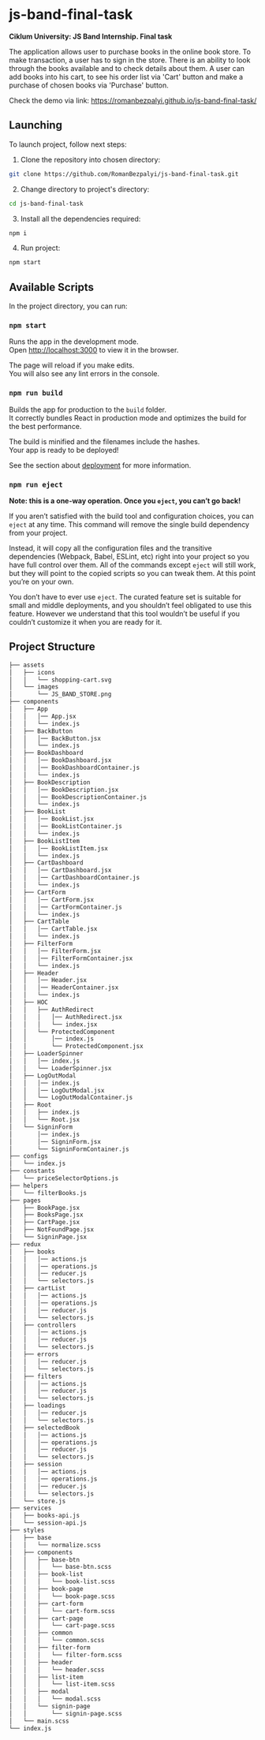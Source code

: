 # js-band-final-task

**Ciklum University: JS Band Internship. Final task**

The application allows user to purchase books in the online book store. To make
transaction, a user has to sign in the store. There is an ability to look
through the books available and to check details about them. A user can add
books into his cart, to see his order list via 'Cart' button and make a purchase
of chosen books via 'Purchase' button.

Check the demo via link: https://romanbezpalyi.github.io/js-band-final-task/

## Launching

To launch project, follow next steps:

1. Clone the repository into chosen directory:

```bash
git clone https://github.com/RomanBezpalyi/js-band-final-task.git
```

2. Change directory to project's directory:

```bash
cd js-band-final-task
```

3. Install all the dependencies required:

```bash
npm i
```

4. Run project:

```bash
npm start
```

## Available Scripts

In the project directory, you can run:

### `npm start`

Runs the app in the development mode.<br /> Open
[http://localhost:3000](http://localhost:3000) to view it in the browser.

The page will reload if you make edits.<br /> You will also see any lint errors
in the console.

### `npm run build`

Builds the app for production to the `build` folder.<br /> It correctly bundles
React in production mode and optimizes the build for the best performance.

The build is minified and the filenames include the hashes.<br /> Your app is
ready to be deployed!

See the section about
[deployment](https://facebook.github.io/create-react-app/docs/deployment) for
more information.

### `npm run eject`

**Note: this is a one-way operation. Once you `eject`, you can’t go back!**

If you aren’t satisfied with the build tool and configuration choices, you can
`eject` at any time. This command will remove the single build dependency from
your project.

Instead, it will copy all the configuration files and the transitive
dependencies (Webpack, Babel, ESLint, etc) right into your project so you have
full control over them. All of the commands except `eject` will still work, but
they will point to the copied scripts so you can tweak them. At this point
you’re on your own.

You don’t have to ever use `eject`. The curated feature set is suitable for
small and middle deployments, and you shouldn’t feel obligated to use this
feature. However we understand that this tool wouldn’t be useful if you couldn’t
customize it when you are ready for it.

## Project Structure

```bash
├── assets
│   ├── icons
│   │   └── shopping-cart.svg
│   └── images
│       └── JS_BAND_STORE.png
├── components
│   ├── App
│   │   │── App.jsx
│   │   └── index.js
│   ├── BackButton
│   │   │── BackButton.jsx
│   │   └── index.js
│   ├── BookDashboard
│   │   │── BookDashboard.jsx
│   │   │── BookDashboardContainer.js
│   │   └── index.js
│   ├── BookDescription
│   │   │── BookDescription.jsx
│   │   │── BookDescriptionContainer.js
│   │   └── index.js
│   ├── BookList
│   │   │── BookList.jsx
│   │   │── BookListContainer.js
│   │   └── index.js
│   ├── BookListItem
│   │   │── BookListItem.jsx
│   │   └── index.js
│   ├── CartDashboard
│   │   │── CartDashboard.jsx
│   │   │── CartDashboardContainer.js
│   │   └── index.js
│   ├── CartForm
│   │   │── CartForm.jsx
│   │   │── CartFormContainer.js
│   │   └── index.js
│   ├── CartTable
│   │   │── CartTable.jsx
│   │   └── index.js
│   ├── FilterForm
│   │   │── FilterForm.jsx
│   │   │── FilterFormContainer.jsx
│   │   └── index.js
│   ├── Header
│   │   │── Header.jsx
│   │   │── HeaderContainer.jsx
│   │   └── index.js
│   ├── HOC
│   │   ├── AuthRedirect
│   │   │   │── AuthRedirect.jsx
│   │   │   └── index.jsx
│   │   └── ProtectedComponent
│   │       │── index.js
│   │       └── ProtectedComponent.jsx
│   ├── LoaderSpinner
│   │   │── index.js
│   │   └── LoaderSpinner.jsx
│   ├── LogOutModal
│   │   │── index.js
│   │   │── LogOutModal.jsx
│   │   └── LogOutModalContainer.js
│   ├── Root
│   │   ├── index.js
│   │   └── Root.jsx
│   └── SigninForm
│       │── index.js
│       │── SigninForm.jsx
│       └── SigninFormContainer.js
├── configs
│   └── index.js
├── constants
│   └── priceSelectorOptions.js
├── helpers
│   └── filterBooks.js
├── pages
│   ├── BookPage.jsx
│   ├── BooksPage.jsx
│   ├── CartPage.jsx
│   ├── NotFoundPage.jsx
│   └── SigninPage.jsx
├── redux
│   ├── books
│   │   │── actions.js
│   │   │── operations.js
│   │   │── reducer.js
│   │   └── selectors.js
│   ├── cartList
│   │   │── actions.js
│   │   │── operations.js
│   │   │── reducer.js
│   │   └── selectors.js
│   ├── controllers
│   │   │── actions.js
│   │   │── reducer.js
│   │   └── selectors.js
│   ├── errors
│   │   │── reducer.js
│   │   └── selectors.js
│   ├── filters
│   │   │── actions.js
│   │   │── reducer.js
│   │   └── selectors.js
│   ├── loadings
│   │   │── reducer.js
│   │   └── selectors.js
│   ├── selectedBook
│   │   │── actions.js
│   │   │── operations.js
│   │   │── reducer.js
│   │   └── selectors.js
│   ├── session
│   │   │── actions.js
│   │   │── operations.js
│   │   │── reducer.js
│   │   └── selectors.js
│   └── store.js
├── services
│   ├── books-api.js
│   └── session-api.js
├── styles
│   ├── base
│   │   └── normalize.scss
│   ├── components
│   │   ├── base-btn
│   │   │   └── base-btn.scss
│   │   ├── book-list
│   │   │   └── book-list.scss
│   │   ├── book-page
│   │   │   └── book-page.scss
│   │   ├── cart-form
│   │   │   └── cart-form.scss
│   │   ├── cart-page
│   │   │   └── cart-page.scss
│   │   ├── common
│   │   │   └── common.scss
│   │   ├── filter-form
│   │   │   └── filter-form.scss
│   │   ├── header
│   │   │   └── header.scss
│   │   ├── list-item
│   │   │   └── list-item.scss
│   │   ├── modal
│   │   │   └── modal.scss
│   │   └── signin-page
│   │       └── signin-page.scss
│   └── main.scss
└── index.js
```
